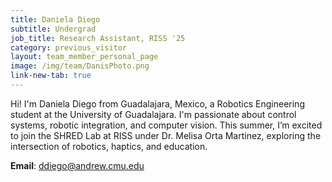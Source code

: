 ```yaml
---
title: Daniela Diego
subtitle: Undergrad
job_title: Research Assistant, RISS '25
category: previous_visitor
layout: team_member_personal_page
image: /img/team/DanisPhoto.png
link-new-tab: true
---
```


Hi! I'm Daniela Diego from Guadalajara, Mexico, a Robotics Engineering student at the University of Guadalajara. I'm passionate about control systems, robotic integration, and computer vision. This summer, I’m excited to join the SHRED Lab at RISS under Dr. Melisa Orta Martinez, exploring the intersection of robotics, haptics, and education.  

**Email**: [ddiego@andrew.cmu.edu](mailto:ddiego@andrew.cmu.edu)

<!-- **LinkedIn**: [linkedin.com/in/marcelo-jacinto/](https://www.linkedin.com/in/marcelo-jacinto/)

**Github**: [github.com/marcelojacinto](https://github.com/marcelojacinto)

**Google Scholar**: [Marcelo F. Jacinto](https://scholar.google.com/citations?user=tVPo_z0AAAAJ&hl=pt-PT&oi=ao) -->